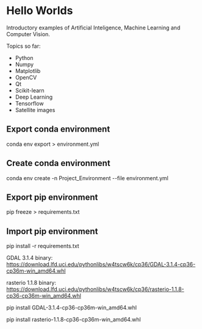 # Hello Worlds
Introductory examples of Artificial Inteligence, Machine Learning and Computer Vision.

Topics so far:
- Python
- Numpy
- Matplotlib
- OpenCV
- Qt
- Scikit-learn
- Deep Learning
- Tensorflow
- Satellite images

## Export conda environment
conda env export > environment.yml

## Create conda environment
conda env create -n Project_Environment --file environment.yml

## Export pip environment
pip freeze > requirements.txt

## Import pip environment
pip install -r requirements.txt

GDAL 3.1.4 binary: https://download.lfd.uci.edu/pythonlibs/w4tscw6k/cp36/GDAL-3.1.4-cp36-cp36m-win_amd64.whl

rasterio 1.1.8 binary: https://download.lfd.uci.edu/pythonlibs/w4tscw6k/cp36/rasterio-1.1.8-cp36-cp36m-win_amd64.whl

pip install GDAL-3.1.4-cp36-cp36m-win_amd64.whl

pip install rasterio-1.1.8-cp36-cp36m-win_amd64.whl
